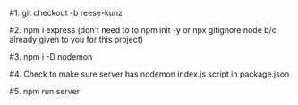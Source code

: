 <!-- Initial set up  -->

#1.
git checkout -b reese-kunz

#2.
npm i express (don't need to to npm init -y or npx gitignore node b/c already given to you for this project)

#3.
npm i -D nodemon

#4.
Check to make sure server has nodemon index.js script in package.json

#5.
npm run server
